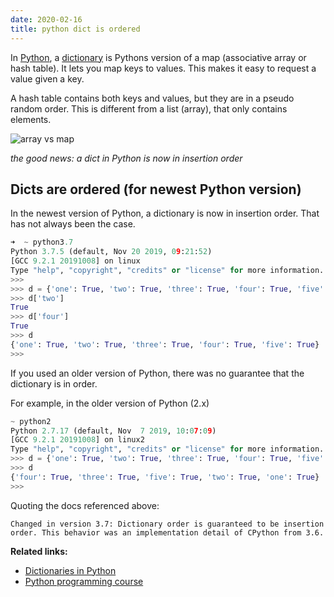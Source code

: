 ```yaml
---
date: 2020-02-16
title: python dict is ordered
---
```

In <a href="https://python.org">Python</a>, a <a href="https://pythonbasics.org/dictionary/">dictionary</a> is Pythons version of a map (associative array or hash table). It lets you map keys to values. This makes it easy to request a value given a key.

A hash table contains both keys and values, but they are in a pseudo random order. This is different from a list (array), that only contains elements.

![array vs map](https://dev-to-uploads.s3.amazonaws.com/i/ape4n1prp6eyore5bgia.png)

*the good news: a dict in Python is now in insertion order*

## Dicts are ordered (for newest Python version)

In the newest version of Python, a dictionary is now in insertion order. That has not always been the case.

```python
➜  ~ python3.7
Python 3.7.5 (default, Nov 20 2019, 09:21:52) 
[GCC 9.2.1 20191008] on linux
Type "help", "copyright", "credits" or "license" for more information.
>>>
>>> d = {'one': True, 'two': True, 'three': True, 'four': True, 'five': True}
>>> d['two']
True
>>> d['four']
True
>>> d
{'one': True, 'two': True, 'three': True, 'four': True, 'five': True}
>>> 
```

If you used an older version of Python, there was no guarantee that the dictionary is in order.

For example, in the older version of Python (2.x)

```python
~ python2
Python 2.7.17 (default, Nov  7 2019, 10:07:09) 
[GCC 9.2.1 20191008] on linux2
Type "help", "copyright", "credits" or "license" for more information.
>>> d = {'one': True, 'two': True, 'three': True, 'four': True, 'five': True}
>>> d
{'four': True, 'three': True, 'five': True, 'two': True, 'one': True}
>>>
```

Quoting the docs referenced above:

    Changed in version 3.7: Dictionary order is guaranteed to be insertion 
    order. This behavior was an implementation detail of CPython from 3.6.

**Related links:**
* <a href="https://pythonprogramminglanguage.com/dictionary/">Dictionaries in Python</a>
* <a href="https://gumroad.com/l/dcsp">Python programming course</a>

